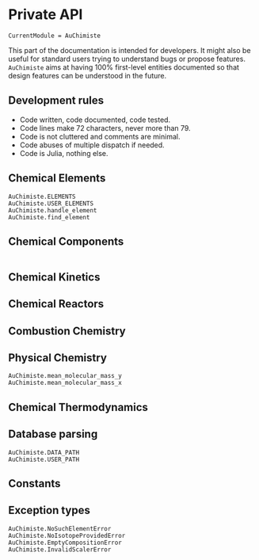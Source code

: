 # Private API

```@meta
CurrentModule = AuChimiste
```

This part of the documentation is intended for developers. It might also be useful for standard users trying to understand bugs or propose features. `AuChimiste` aims at having 100% first-level entities documented so that design features can be understood in the future.

## Development rules

- Code written, code documented, code tested.
- Code lines make 72 characters, never more than 79.
- Code is not cluttered and comments are minimal.
- Code abuses of multiple dispatch if needed.
- Code is Julia, nothing else.

## Chemical Elements

```@docs
AuChimiste.ELEMENTS
AuChimiste.USER_ELEMENTS
AuChimiste.handle_element
AuChimiste.find_element
```

## Chemical Components

```@docs
```

## Chemical Kinetics


## Chemical Reactors


## Combustion Chemistry


## Physical Chemistry

```@docs
AuChimiste.mean_molecular_mass_y
AuChimiste.mean_molecular_mass_x
```

## Chemical Thermodynamics


## Database parsing

```@docs
AuChimiste.DATA_PATH
AuChimiste.USER_PATH
```

## Constants


## Exception types

```@docs
AuChimiste.NoSuchElementError
AuChimiste.NoIsotopeProvidedError
AuChimiste.EmptyCompositionError
AuChimiste.InvalidScalerError
```
